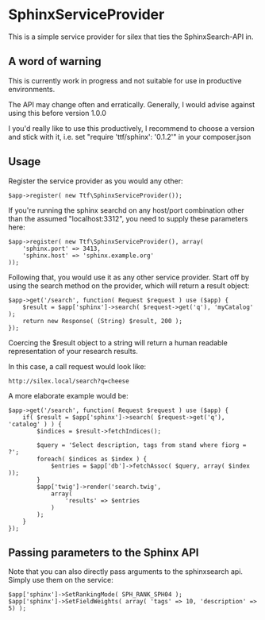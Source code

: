 SphinxServiceProvider
=====================

This is a simple service provider for silex that ties the SphinxSearch-API in.

A word of warning
-----------------

This is currently work in progress and not suitable for use in productive environments.

The API may change often and erratically. Generally, I would advise against
using this before version 1.0.0

I you'd really like to use this productively, I recommend to choose a version
and stick with it, i.e. set "require 'ttf/sphinx': '0.1.2'" in your composer.json


Usage 
-----

Register the service provider as you would any other:

    $app->register( new Ttf\SphinxServiceProvider());

If you're running the sphinx searchd on any host/port combination other than the
assumed "localhost:3312", you need to supply these parameters here:

    $app->register( new Ttf\SphinxServiceProvider(), array( 
        'sphinx.port' => 3413,
        'sphinx.host' => 'sphinx.example.org'
    ));

Following that, you would use it as any other service provider.
Start off by using the search method on the provider, which will return
a result object:

    $app->get('/search', function( Request $request ) use ($app) {
        $result = $app['sphinx']->search( $request->get('q'), 'myCatalog' );
        return new Response( (String) $result, 200 );
    });

Coercing the $result object to a string will return a human readable 
representation of your research results.

In this case, a call request would look like:

    http://silex.local/search?q=cheese

A more elaborate example would be:

    $app->get('/search', function( Request $request ) use ($app) {
        if( $result = $app['sphinx']->search( $request->get('q'), 'catalog' ) ) {
            $indices = $result->fetchIndices();
            
            $query = 'Select description, tags from stand where fiorg = ?';
            foreach( $indices as $index ) {
                $entries = $app['db']->fetchAssoc( $query, array( $index ));
            }
            $app['twig']->render('search.twig',
                array(
                    'results' => $entries
                )
            );
        }
    });

Passing parameters to the Sphinx API
------------------------------------

Note that you can also directly pass arguments to the sphinxsearch api. 
Simply use them on the service:

    $app['sphinx']->SetRankingMode( SPH_RANK_SPH04 );
    $app['sphinx']->SetFieldWeights( array( 'tags' => 10, 'description' => 5) );